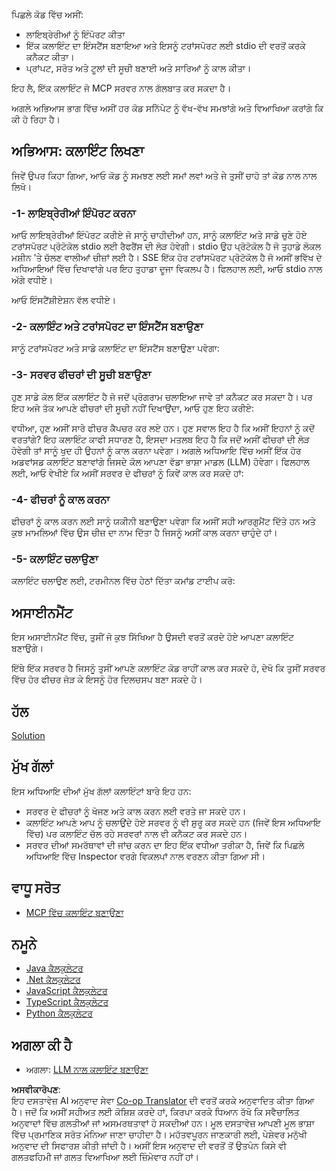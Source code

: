 <!--
CO_OP_TRANSLATOR_METADATA:
{
  "original_hash": "4cc245e2f4ea5db5e2b8c2cd1dadc4b4",
  "translation_date": "2025-07-13T18:13:44+00:00",
  "source_file": "03-GettingStarted/02-client/README.md",
  "language_code": "pa"
}
-->
ਪਿਛਲੇ ਕੋਡ ਵਿੱਚ ਅਸੀਂ:

- ਲਾਇਬ੍ਰੇਰੀਆਂ ਨੂੰ ਇੰਪੋਰਟ ਕੀਤਾ
- ਇੱਕ ਕਲਾਇੰਟ ਦਾ ਇੰਸਟੈਂਸ ਬਣਾਇਆ ਅਤੇ ਇਸਨੂੰ ਟਰਾਂਸਪੋਰਟ ਲਈ stdio ਦੀ ਵਰਤੋਂ ਕਰਕੇ ਕਨੈਕਟ ਕੀਤਾ।
- ਪ੍ਰਾਂਪਟ, ਸਰੋਤ ਅਤੇ ਟੂਲਾਂ ਦੀ ਸੂਚੀ ਬਣਾਈ ਅਤੇ ਸਾਰਿਆਂ ਨੂੰ ਕਾਲ ਕੀਤਾ।

ਇਹ ਲੈ, ਇੱਕ ਕਲਾਇੰਟ ਜੋ MCP ਸਰਵਰ ਨਾਲ ਗੱਲਬਾਤ ਕਰ ਸਕਦਾ ਹੈ।

ਅਗਲੇ ਅਭਿਆਸ ਭਾਗ ਵਿੱਚ ਅਸੀਂ ਹਰ ਕੋਡ ਸਨਿੱਪੇਟ ਨੂੰ ਵੱਖ-ਵੱਖ ਸਮਝਾਂਗੇ ਅਤੇ ਵਿਆਖਿਆ ਕਰਾਂਗੇ ਕਿ ਕੀ ਹੋ ਰਿਹਾ ਹੈ।

## ਅਭਿਆਸ: ਕਲਾਇੰਟ ਲਿਖਣਾ

ਜਿਵੇਂ ਉਪਰ ਕਿਹਾ ਗਿਆ, ਆਓ ਕੋਡ ਨੂੰ ਸਮਝਣ ਲਈ ਸਮਾਂ ਲਵਾਂ ਅਤੇ ਜੇ ਤੁਸੀਂ ਚਾਹੋ ਤਾਂ ਕੋਡ ਨਾਲ ਨਾਲ ਲਿਖੋ।

### -1- ਲਾਇਬ੍ਰੇਰੀਆਂ ਇੰਪੋਰਟ ਕਰਨਾ

ਆਓ ਲਾਇਬ੍ਰੇਰੀਆਂ ਇੰਪੋਰਟ ਕਰੀਏ ਜੋ ਸਾਨੂੰ ਚਾਹੀਦੀਆਂ ਹਨ, ਸਾਨੂੰ ਕਲਾਇੰਟ ਅਤੇ ਸਾਡੇ ਚੁਣੇ ਹੋਏ ਟਰਾਂਸਪੋਰਟ ਪ੍ਰੋਟੋਕੋਲ stdio ਲਈ ਰੈਫਰੈਂਸ ਦੀ ਲੋੜ ਹੋਵੇਗੀ। stdio ਉਹ ਪ੍ਰੋਟੋਕੋਲ ਹੈ ਜੋ ਤੁਹਾਡੇ ਲੋਕਲ ਮਸ਼ੀਨ 'ਤੇ ਚੱਲਣ ਵਾਲੀਆਂ ਚੀਜ਼ਾਂ ਲਈ ਹੈ। SSE ਇੱਕ ਹੋਰ ਟਰਾਂਸਪੋਰਟ ਪ੍ਰੋਟੋਕੋਲ ਹੈ ਜੋ ਅਸੀਂ ਭਵਿੱਖ ਦੇ ਅਧਿਆਇਆਂ ਵਿੱਚ ਦਿਖਾਵਾਂਗੇ ਪਰ ਇਹ ਤੁਹਾਡਾ ਦੂਜਾ ਵਿਕਲਪ ਹੈ। ਫਿਲਹਾਲ ਲਈ, ਆਓ stdio ਨਾਲ ਅੱਗੇ ਵਧੀਏ।

ਆਓ ਇੰਸਟੈਂਸ਼ੀਏਸ਼ਨ ਵੱਲ ਵਧੀਏ।

### -2- ਕਲਾਇੰਟ ਅਤੇ ਟਰਾਂਸਪੋਰਟ ਦਾ ਇੰਸਟੈਂਸ ਬਣਾਉਣਾ

ਸਾਨੂੰ ਟਰਾਂਸਪੋਰਟ ਅਤੇ ਸਾਡੇ ਕਲਾਇੰਟ ਦਾ ਇੰਸਟੈਂਸ ਬਣਾਉਣਾ ਪਵੇਗਾ:

### -3- ਸਰਵਰ ਫੀਚਰਾਂ ਦੀ ਸੂਚੀ ਬਣਾਉਣਾ

ਹੁਣ ਸਾਡੇ ਕੋਲ ਇੱਕ ਕਲਾਇੰਟ ਹੈ ਜੋ ਜਦੋਂ ਪ੍ਰੋਗਰਾਮ ਚਲਾਇਆ ਜਾਵੇ ਤਾਂ ਕਨੈਕਟ ਕਰ ਸਕਦਾ ਹੈ। ਪਰ ਇਹ ਅਜੇ ਤੱਕ ਆਪਣੇ ਫੀਚਰਾਂ ਦੀ ਸੂਚੀ ਨਹੀਂ ਦਿਖਾਉਂਦਾ, ਆਓ ਹੁਣ ਇਹ ਕਰੀਏ:

ਵਧੀਆ, ਹੁਣ ਅਸੀਂ ਸਾਰੇ ਫੀਚਰ ਕੈਪਚਰ ਕਰ ਲਏ ਹਨ। ਹੁਣ ਸਵਾਲ ਇਹ ਹੈ ਕਿ ਅਸੀਂ ਇਹਨਾਂ ਨੂੰ ਕਦੋਂ ਵਰਤਾਂਗੇ? ਇਹ ਕਲਾਇੰਟ ਕਾਫੀ ਸਧਾਰਣ ਹੈ, ਇਸਦਾ ਮਤਲਬ ਇਹ ਹੈ ਕਿ ਜਦੋਂ ਅਸੀਂ ਫੀਚਰਾਂ ਦੀ ਲੋੜ ਹੋਵੇਗੀ ਤਾਂ ਸਾਨੂੰ ਖੁਦ ਹੀ ਉਹਨਾਂ ਨੂੰ ਕਾਲ ਕਰਨਾ ਪਵੇਗਾ। ਅਗਲੇ ਅਧਿਆਇ ਵਿੱਚ ਅਸੀਂ ਇੱਕ ਹੋਰ ਅਡਵਾਂਸਡ ਕਲਾਇੰਟ ਬਣਾਵਾਂਗੇ ਜਿਸਦੇ ਕੋਲ ਆਪਣਾ ਵੱਡਾ ਭਾਸ਼ਾ ਮਾਡਲ (LLM) ਹੋਵੇਗਾ। ਫਿਲਹਾਲ ਲਈ, ਆਓ ਵੇਖੀਏ ਕਿ ਅਸੀਂ ਸਰਵਰ ਦੇ ਫੀਚਰਾਂ ਨੂੰ ਕਿਵੇਂ ਕਾਲ ਕਰ ਸਕਦੇ ਹਾਂ:

### -4- ਫੀਚਰਾਂ ਨੂੰ ਕਾਲ ਕਰਨਾ

ਫੀਚਰਾਂ ਨੂੰ ਕਾਲ ਕਰਨ ਲਈ ਸਾਨੂੰ ਯਕੀਨੀ ਬਣਾਉਣਾ ਪਵੇਗਾ ਕਿ ਅਸੀਂ ਸਹੀ ਆਰਗੁਮੈਂਟ ਦਿੱਤੇ ਹਨ ਅਤੇ ਕੁਝ ਮਾਮਲਿਆਂ ਵਿੱਚ ਉਸ ਚੀਜ਼ ਦਾ ਨਾਮ ਦਿੱਤਾ ਹੈ ਜਿਸਨੂੰ ਅਸੀਂ ਕਾਲ ਕਰਨਾ ਚਾਹੁੰਦੇ ਹਾਂ।

### -5- ਕਲਾਇੰਟ ਚਲਾਉਣਾ

ਕਲਾਇੰਟ ਚਲਾਉਣ ਲਈ, ਟਰਮੀਨਲ ਵਿੱਚ ਹੇਠਾਂ ਦਿੱਤਾ ਕਮਾਂਡ ਟਾਈਪ ਕਰੋ:

## ਅਸਾਈਨਮੈਂਟ

ਇਸ ਅਸਾਈਨਮੈਂਟ ਵਿੱਚ, ਤੁਸੀਂ ਜੋ ਕੁਝ ਸਿੱਖਿਆ ਹੈ ਉਸਦੀ ਵਰਤੋਂ ਕਰਦੇ ਹੋਏ ਆਪਣਾ ਕਲਾਇੰਟ ਬਣਾਉਗੇ।

ਇੱਥੇ ਇੱਕ ਸਰਵਰ ਹੈ ਜਿਸਨੂੰ ਤੁਸੀਂ ਆਪਣੇ ਕਲਾਇੰਟ ਕੋਡ ਰਾਹੀਂ ਕਾਲ ਕਰ ਸਕਦੇ ਹੋ, ਦੇਖੋ ਕਿ ਤੁਸੀਂ ਸਰਵਰ ਵਿੱਚ ਹੋਰ ਫੀਚਰ ਜੋੜ ਕੇ ਇਸਨੂੰ ਹੋਰ ਦਿਲਚਸਪ ਬਣਾ ਸਕਦੇ ਹੋ।

## ਹੱਲ

[Solution](./solution/README.md)

## ਮੁੱਖ ਗੱਲਾਂ

ਇਸ ਅਧਿਆਇ ਦੀਆਂ ਮੁੱਖ ਗੱਲਾਂ ਕਲਾਇੰਟਾਂ ਬਾਰੇ ਇਹ ਹਨ:

- ਸਰਵਰ ਦੇ ਫੀਚਰਾਂ ਨੂੰ ਖੋਜਣ ਅਤੇ ਕਾਲ ਕਰਨ ਲਈ ਵਰਤੇ ਜਾ ਸਕਦੇ ਹਨ।
- ਕਲਾਇੰਟ ਆਪਣੇ ਆਪ ਨੂੰ ਚਲਾਉਂਦੇ ਹੋਏ ਸਰਵਰ ਨੂੰ ਵੀ ਸ਼ੁਰੂ ਕਰ ਸਕਦੇ ਹਨ (ਜਿਵੇਂ ਇਸ ਅਧਿਆਇ ਵਿੱਚ) ਪਰ ਕਲਾਇੰਟ ਚੱਲ ਰਹੇ ਸਰਵਰਾਂ ਨਾਲ ਵੀ ਕਨੈਕਟ ਕਰ ਸਕਦੇ ਹਨ।
- ਸਰਵਰ ਦੀਆਂ ਸਮਰੱਥਾਵਾਂ ਦੀ ਜਾਂਚ ਕਰਨ ਦਾ ਇਹ ਇੱਕ ਵਧੀਆ ਤਰੀਕਾ ਹੈ, ਜਿਵੇਂ ਕਿ ਪਿਛਲੇ ਅਧਿਆਇ ਵਿੱਚ Inspector ਵਰਗੇ ਵਿਕਲਪਾਂ ਨਾਲ ਵਰਣਨ ਕੀਤਾ ਗਿਆ ਸੀ।

## ਵਾਧੂ ਸਰੋਤ

- [MCP ਵਿੱਚ ਕਲਾਇੰਟ ਬਣਾਉਣਾ](https://modelcontextprotocol.io/quickstart/client)

## ਨਮੂਨੇ

- [Java ਕੈਲਕੁਲੇਟਰ](../samples/java/calculator/README.md)
- [.Net ਕੈਲਕੁਲੇਟਰ](../../../../03-GettingStarted/samples/csharp)
- [JavaScript ਕੈਲਕੁਲੇਟਰ](../samples/javascript/README.md)
- [TypeScript ਕੈਲਕੁਲੇਟਰ](../samples/typescript/README.md)
- [Python ਕੈਲਕੁਲੇਟਰ](../../../../03-GettingStarted/samples/python)

## ਅਗਲਾ ਕੀ ਹੈ

- ਅਗਲਾ: [LLM ਨਾਲ ਕਲਾਇੰਟ ਬਣਾਉਣਾ](../03-llm-client/README.md)

**ਅਸਵੀਕਾਰੋਪਣ**:  
ਇਹ ਦਸਤਾਵੇਜ਼ AI ਅਨੁਵਾਦ ਸੇਵਾ [Co-op Translator](https://github.com/Azure/co-op-translator) ਦੀ ਵਰਤੋਂ ਕਰਕੇ ਅਨੁਵਾਦਿਤ ਕੀਤਾ ਗਿਆ ਹੈ। ਜਦੋਂ ਕਿ ਅਸੀਂ ਸਹੀਅਤ ਲਈ ਕੋਸ਼ਿਸ਼ ਕਰਦੇ ਹਾਂ, ਕਿਰਪਾ ਕਰਕੇ ਧਿਆਨ ਰੱਖੋ ਕਿ ਸਵੈਚਾਲਿਤ ਅਨੁਵਾਦਾਂ ਵਿੱਚ ਗਲਤੀਆਂ ਜਾਂ ਅਸਮਰਥਤਾਵਾਂ ਹੋ ਸਕਦੀਆਂ ਹਨ। ਮੂਲ ਦਸਤਾਵੇਜ਼ ਆਪਣੀ ਮੂਲ ਭਾਸ਼ਾ ਵਿੱਚ ਪ੍ਰਮਾਣਿਕ ਸਰੋਤ ਮੰਨਿਆ ਜਾਣਾ ਚਾਹੀਦਾ ਹੈ। ਮਹੱਤਵਪੂਰਨ ਜਾਣਕਾਰੀ ਲਈ, ਪੇਸ਼ੇਵਰ ਮਨੁੱਖੀ ਅਨੁਵਾਦ ਦੀ ਸਿਫਾਰਸ਼ ਕੀਤੀ ਜਾਂਦੀ ਹੈ। ਅਸੀਂ ਇਸ ਅਨੁਵਾਦ ਦੀ ਵਰਤੋਂ ਤੋਂ ਉਤਪੰਨ ਕਿਸੇ ਵੀ ਗਲਤਫਹਿਮੀ ਜਾਂ ਗਲਤ ਵਿਆਖਿਆ ਲਈ ਜ਼ਿੰਮੇਵਾਰ ਨਹੀਂ ਹਾਂ।